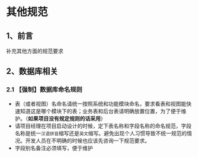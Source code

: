 

# 其他规范

## 1、前言
补充其他方面的规范要求

## 2、数据库相关

### 2.1 【强制】数据库命名规则

 - 表（或者视图）名命名请统一按照系统和功能模块命名，要求看表和视图能快速知道这是哪个模块下的表；业务表和后台表请明确放置位置，为了便于维护。（**如果项目没有规定规则的话采用**）
 - 请项目经理在项目启动设计的时候，定下表名称和字段名称的命名规范，字段名称是统一`汉语拼音`缩写还是`英文`缩写。避免出现个人习惯导致不统一规范的情况。开发人员在不明确的时候也应该先咨询一下规范要求。
 - 字段别名备注必须填写，便于维护
 


